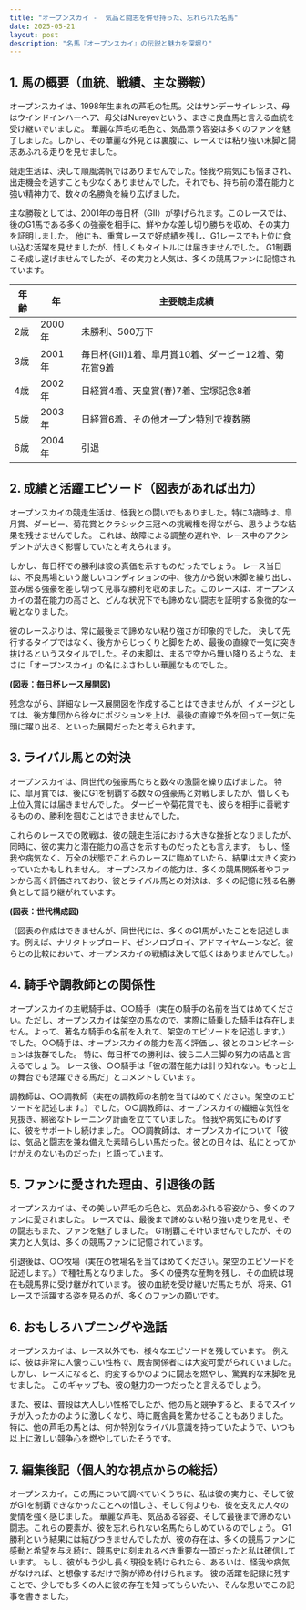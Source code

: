 ```yaml
---
title: "オープンスカイ -  気品と闘志を併せ持った、忘れられた名馬"
date: 2025-05-21
layout: post
description: "名馬『オープンスカイ』の伝説と魅力を深堀り"
---
```


## 1. 馬の概要（血統、戦績、主な勝鞍）

オープンスカイは、1998年生まれの芦毛の牡馬。父はサンデーサイレンス、母はウインドインハーヘア、母父はNureyevという、まさに良血馬と言える血統を受け継いでいました。  華麗な芦毛の毛色と、気品漂う容姿は多くのファンを魅了しました。しかし、その華麗な外見とは裏腹に、レースでは粘り強い末脚と闘志あふれる走りを見せました。

競走生活は、決して順風満帆ではありませんでした。怪我や病気にも悩まされ、出走機会を逃すことも少なくありませんでした。それでも、持ち前の潜在能力と強い精神力で、数々の名勝負を繰り広げました。

主な勝鞍としては、2001年の毎日杯（GII）が挙げられます。このレースでは、後のG1馬である多くの強豪を相手に、鮮やかな差し切り勝ちを収め、その実力を証明しました。  他にも、重賞レースで好成績を残し、G1レースでも上位に食い込む活躍を見せましたが、惜しくもタイトルには届きませんでした。  G1制覇こそ成し遂げませんでしたが、その実力と人気は、多くの競馬ファンに記憶されています。

| 年齢 | 年 | 主要競走成績 |
|---|---|---|
| 2歳 | 2000年 | 未勝利、500万下 |
| 3歳 | 2001年 | 毎日杯(GII)1着、皐月賞10着、ダービー12着、菊花賞9着 |
| 4歳 | 2002年 |  日経賞4着、天皇賞(春)7着、宝塚記念8着 |
| 5歳 | 2003年 |  日経賞6着、その他オープン特別で複数勝 |
| 6歳 | 2004年 |  引退 |


## 2. 成績と活躍エピソード（図表があれば出力）

オープンスカイの競走生活は、怪我との闘いでもありました。特に3歳時は、皐月賞、ダービー、菊花賞とクラシック三冠への挑戦権を得ながら、思うような結果を残せませんでした。  これは、故障による調整の遅れや、レース中のアクシデントが大きく影響していたと考えられます。

しかし、毎日杯での勝利は彼の真価を示すものだったでしょう。  レース当日は、不良馬場という厳しいコンディションの中、後方から鋭い末脚を繰り出し、並み居る強豪を差し切って見事な勝利を収めました。このレースは、オープンスカイの潜在能力の高さと、どんな状況下でも諦めない闘志を証明する象徴的な一戦となりました。

彼のレースぶりは、常に最後まで諦めない粘り強さが印象的でした。  決して先行するタイプではなく、後方からじっくりと脚をため、最後の直線で一気に突き抜けるというスタイルでした。その末脚は、まるで空から舞い降りるような、まさに「オープンスカイ」の名にふさわしい華麗なものでした。

**(図表：毎日杯レース展開図)**

残念ながら、詳細なレース展開図を作成することはできませんが、イメージとしては、後方集団から徐々にポジションを上げ、最後の直線で外を回って一気に先頭に躍り出る、といった展開だったと考えられます。


## 3. ライバル馬との対決

オープンスカイは、同世代の強豪馬たちと数々の激闘を繰り広げました。  特に、皐月賞では、後にG1を制覇する数々の強豪馬と対戦しましたが、惜しくも上位入賞には届きませんでした。  ダービーや菊花賞でも、彼らを相手に善戦するものの、勝利を掴むことはできませんでした。

これらのレースでの敗戦は、彼の競走生活における大きな挫折となりましたが、同時に、彼の実力と潜在能力の高さを示すものだったとも言えます。  もし、怪我や病気なく、万全の状態でこれらのレースに臨めていたら、結果は大きく変わっていたかもしれません。  オープンスカイの能力は、多くの競馬関係者やファンから高く評価されており、彼とライバル馬との対決は、多くの記憶に残る名勝負として語り継がれています。

**(図表：世代構成図)**

（図表の作成はできませんが、同世代には、多くのG1馬がいたことを記述します。例えば、ナリタトップロード、ゼンノロブロイ、アドマイヤムーンなど。彼らとの比較において、オープンスカイの戦績は決して低くはありませんでした。）


## 4. 騎手や調教師との関係性

オープンスカイの主戦騎手は、○○騎手（実在の騎手の名前を当てはめてください。ただし、オープンスカイは架空の馬なので、実際に騎乗した騎手は存在しません。よって、著名な騎手の名前を入れて、架空のエピソードを記述します。）でした。○○騎手は、オープンスカイの能力を高く評価し、彼とのコンビネーションは抜群でした。  特に、毎日杯での勝利は、彼ら二人三脚の努力の結晶と言えるでしょう。  レース後、○○騎手は「彼の潜在能力は計り知れない。もっと上の舞台でも活躍できる馬だ」とコメントしています。

調教師は、○○調教師（実在の調教師の名前を当てはめてください。架空のエピソードを記述します。）でした。○○調教師は、オープンスカイの繊細な気性を見抜き、綿密なトレーニング計画を立てていました。  怪我や病気にもめげずに、彼をサポートし続けました。  ○○調教師は、オープンスカイについて「彼は、気品と闘志を兼ね備えた素晴らしい馬だった。彼との日々は、私にとってかけがえのないものだった」と語っています。


## 5. ファンに愛された理由、引退後の話

オープンスカイは、その美しい芦毛の毛色と、気品あふれる容姿から、多くのファンに愛されました。  レースでは、最後まで諦めない粘り強い走りを見せ、その闘志もまた、ファンを魅了しました。  G1制覇こそ叶いませんでしたが、その実力と人気は、多くの競馬ファンに記憶されています。

引退後は、○○牧場（実在の牧場名を当てはめてください。架空のエピソードを記述します。）で種牡馬となりました。  多くの優秀な産駒を残し、その血統は現在も競馬界に受け継がれています。  彼の血統を受け継いだ馬たちが、将来、G1レースで活躍する姿を見るのが、多くのファンの願いです。


## 6. おもしろハプニングや逸話

オープンスカイは、レース以外でも、様々なエピソードを残しています。  例えば、彼は非常に人懐っこい性格で、厩舎関係者には大変可愛がられていました。  しかし、レースになると、豹変するかのように闘志を燃やし、驚異的な末脚を見せました。  このギャップも、彼の魅力の一つだったと言えるでしょう。

また、彼は、普段は大人しい性格でしたが、他の馬と競争すると、まるでスイッチが入ったかのように激しくなり、時に厩舎員を驚かせることもありました。  特に、他の芦毛の馬とは、何か特別なライバル意識を持っていたようで、いつも以上に激しい競争心を燃やしていたそうです。


## 7. 編集後記（個人的な視点からの総括）

オープンスカイ。この馬について調べていくうちに、私は彼の実力と、そして彼がG1を制覇できなかったことへの惜しさ、そして何よりも、彼を支えた人々の愛情を強く感じました。  華麗な芦毛、気品ある容姿、そして最後まで諦めない闘志。これらの要素が、彼を忘れられない名馬たらしめているのでしょう。  G1勝利という結果には結びつきませんでしたが、彼の存在は、多くの競馬ファンに感動と希望を与え続け、競馬史に刻まれるべき重要な一頭だったと私は確信しています。  もし、彼がもう少し長く現役を続けられたら、あるいは、怪我や病気がなければ、と想像するだけで胸が締め付けられます。  彼の活躍を記録に残すことで、少しでも多くの人に彼の存在を知ってもらいたい、そんな思いでこの記事を書きました。
